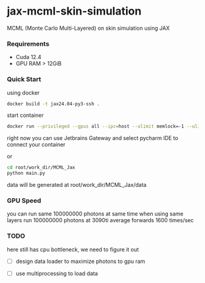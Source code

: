 # jax-mcml-skin-simulation
MCML (Monte Carlo Multi-Layered) on skin simulation using JAX

### Requirements
* Cuda 12.4
* GPU RAM > 12GiB

### Quick Start
using docker
```bash
docker build -t jax24.04-py3-ssh .
```
start container
```bash
docker run --privileged --gpus all --ipc=host --ulimit memlock=-1 --ulimit stack=67108864 -p 2222:22 -v .:/root/work_dir/MCML_Jax -d jax24.04-py3-ssh
```

right now you can use Jetbrains Gateway and select pycharm IDE to connect your container

or

```bash
cd root/work_dir/MCML_Jax
python main.py
```

data will be generated at root/work_dir/MCML_Jax/data


### GPU Speed
you can run same 100000000 photons at same time when using same layers
run 100000000 photons at 3090ti average forwards 1600 times/sec

### TODO
here still has cpu bottleneck, we need to figure it out
- [ ] design data loader to maximize photons to gpu ram
- [ ] use multiprocessing to load data


